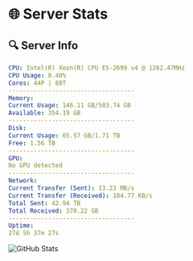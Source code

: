 # 🌐 Server Stats
## 🔍 Server Info
```yaml
CPU: Intel(R) Xeon(R) CPU E5-2699 v4 @ 1262.47MHz
CPU Usage: 0.40%
Cores: 44P | 88T
-----------------------------------
Memory:
Current Usage: 146.11 GB/503.74 GB
Available: 354.19 GB
-----------------------------------
Disk:
Current Usage: 65.57 GB/1.71 TB
Free: 1.56 TB
-----------------------------------
GPU:
No GPU detected
-----------------------------------
Network:
Current Transfer (Sent): 13.23 MB/s
Current Transfer (Received): 104.77 KB/s
Total Sent: 42.94 TB
Total Received: 370.22 GB
-----------------------------------
Uptime:
27d 5h 37m 27s
```
![GitHub Stats](https://img.shields.io/badge/Updated-2025-04-04_03:00:16-blue)